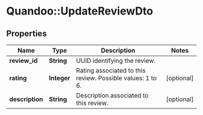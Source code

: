 # Quandoo::UpdateReviewDto

## Properties
Name | Type | Description | Notes
------------ | ------------- | ------------- | -------------
**review_id** | **String** | UUID identifying the review. | 
**rating** | **Integer** | Rating associated to this review. Possible values: 1 to 6. | [optional] 
**description** | **String** | Description associated to this review. | [optional] 


